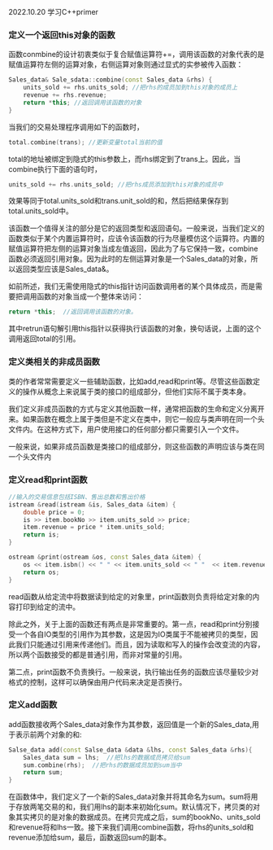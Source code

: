 2022.10.20
学习C++primer


### 定义一个返回this对象的函数
函数conmbine的设计初衷类似于复合赋值运算符+=，调用该函数的对象代表的是赋值运算符左侧的运算对象，右侧运算对象则通过显式的实参被传入函数：
```c++
Sales_data& Sale_sdata::combine(const Sales_data &rhs) {
    units_sold += rhs.units_sold; //把rhs的成员加到this对象的成员上
    revenue += rhs.revenue;
    return *this; //返回调用该函数的对象
}
```

当我们的交易处理程序调用如下的函数时，
```c++
total.combine(trans); //更新变量total当前的值
```

total的地址被绑定到隐式的this参数上，而rhs绑定到了trans上。因此，当combine执行下面的语句时，
```c++
units_sold += rhs.units_sold; //把rhs成员添加到this对象的成员中
```
效果等同于total.units_sold和trans.unit_sold的和，然后把结果保存到total.units_sold中。

该函数一个值得关注的部分是它的返回类型和返回语句。一般来说，当我们定义的函数类似于某个内置运算符时，应该令该函数的行为尽量模仿这个运算符。内置的赋值运算符把左侧的运算对象当成左值返回，因此为了与它保持一致，combine函数必须返回引用对象。因为此时的左侧运算对象是一个Sales_data的对象，所以返回类型应该是Sales_data&。

如前所述，我们无需使用隐式的this指针访问函数调用者的某个具体成员，而是需要把调用函数的对象当成一个整体来访问：
```c++
return *this;  //返回调用该函数的对象。
```

其中retrun语句解引用this指针以获得执行该函数的对象，换句话说，上面的这个调用返回total的引用。

### 定义类相关的非成员函数
类的作者常常需要定义一些辅助函数，比如add,read和print等。尽管这些函数定义的操作从概念上来说属于类的接口的组成部分，但他们实际不属于类本身。

我们定义非成员函数的方式与定义其他函数一样，通常把函数的生命和定义分离开来。如果函数在概念上属于类但是不定义在类中，则它一般应与类声明在同一个头文件内。在这种方式下，用户使用接口的任何部分都只需要引入一个文件。

一般来说，如果非成员函数是类接口的组成部分，则这些函数的声明应该与类在同一个头文件内

### 定义read和print函数
```c++
//输入的交易信息包括ISBN、售出总数和售出价格
istream &read(istream &is, Sales_data &item) {
    double price = 0;
    is >> item.bookNo >> item.units_sold >> price;
    item.revenue = price * item.units_sold;
    return is;
}

ostream &print(ostream &os, const Sales_data &item) {
    os << item.isbn() << " " << item.units_sold << " "  << item.revenue << " " << item.avg_price();
    return os;
}
```
read函数从给定流中将数据读到给定的对象里，print函数则负责将给定对象的内容打印到给定的流中。

除此之外，关于上面的函数还有两点是非常重要的。第一点，read和print分别接受一个各自IO类型的引用作为其参数，这是因为IO类属于不能被拷贝的类型，因此我们只能通过引用来传递他们。而且，因为读取和写入的操作会改变流的内容，所以两个函数接受的都是普通引用，而非对常量的引用。

第二点，print函数不负责换行。一般来说，执行输出任务的函数应该尽量较少对格式的控制，这样可以确保由用户代码来决定是否换行。

### 定义add函数
add函数接收两个Sales_data对象作为其参数，返回值是一个新的Sales_data,用于表示前两个对象的和:
```c++
Salse_data add(const Salse_data &data &lhs, const Sales_data &rhs){
    Sales_data sum = lhs;  //把lhs的数据成员拷贝给sum
    sum.combine(rhs);  //把rhs的数据成员加到sum当中
    return sum;
}
```

在函数体中，我们定义了一个新的Sales_data对象并将其命名为sum。sum将用于存放两笔交易的和，我们用lhs的副本来初始化sum。默认情况下，拷贝类的对象其实拷贝的是对象的数据成员。在拷贝完成之后，sum的bookNo、units_sold和revenue将和lhs一致。接下来我们调用combine函数，将rhs的units_sold和revenue添加给sum，最后，函数返回sum的副本。